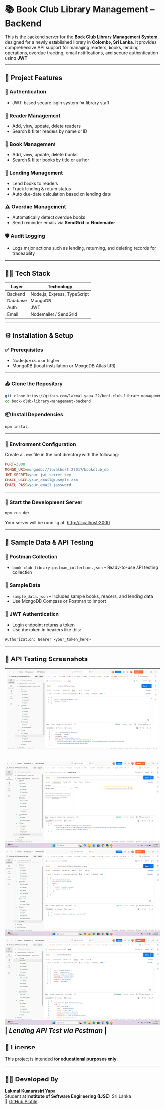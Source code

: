 # 📚 Book Club Library Management – Backend

This is the backend server for the **Book Club Library Management System**, designed for a newly established library in **Colombo, Sri Lanka**. It provides comprehensive API support for managing readers, books, lending operations, overdue tracking, email notifications, and secure authentication using **JWT**.

---

## 📌 Project Features

### 🔐 Authentication
- JWT-based secure login system for library staff

### 👤 Reader Management
- Add, view, update, delete readers  
- Search & filter readers by name or ID

### 📘 Book Management
- Add, view, update, delete books  
- Search & filter books by title or author

### 📖 Lending Management
- Lend books to readers  
- Track lending & return status  
- Auto due-date calculation based on lending date

### ⚠️ Overdue Management
- Automatically detect overdue books  
- Send reminder emails via **SendGrid** or **Nodemailer**

### 🛡️ Audit Logging
- Logs major actions such as lending, returning, and deleting records for traceability

---

## 🧑‍💻 Tech Stack

| Layer    | Technology                  |
|----------|-----------------------------|
| Backend  | Node.js, Express, TypeScript |
| Database | MongoDB                     |
| Auth     | JWT                         |
| Email    | Nodemailer / SendGrid       |

---

## ⚙️ Installation & Setup

### ✅ Prerequisites
- Node.js `v18.x` or higher  
- MongoDB (local installation or MongoDB Atlas URI)

---

### 📥 Clone the Repository

```bash
git clone https://github.com/lakmal-yapa-22/book-club-library-management-backend.git
cd book-club-library-management-backend
```

### 📦 Install Dependencies

```bash
npm install
```

---

### 🧪 Environment Configuration

Create a `.env` file in the root directory with the following:

```ini
PORT=3000
MONGO_URI=mongodb://localhost:27017/bookclub_db
JWT_SECRET=your_jwt_secret_key
EMAIL_USER=your_email@example.com
EMAIL_PASS=your_email_password
```

---

### 🚀 Start the Development Server

```bash
npm run dev
```

Your server will be running at: [http://localhost:3000](http://localhost:3000)

---

## 🔄 Sample Data & API Testing

### 📁 Postman Collection
- `book-club-library.postman_collection.json` – Ready-to-use API testing collection

### 📁 Sample Data
- `sample_data.json` – Includes sample books, readers, and lending data  
- Use MongoDB Compass or Postman to import

### 🔐 JWT Authentication
- Login endpoint returns a token  
- Use the token in headers like this:

```http
Authorization: Bearer <your_token_here>
```

---

## 📸 API Testing Screenshots

| ![Postman](src/postman/screenshort/Screenshot%202025-07-27%20181240.png) |
|:--:|


![Postman](src/postman/screenshort/Screenshot%202025-07-27%20181317.png)
![Postman](src/postman/screenshort/Screenshot%202025-07-27%20181629.png)
![Postman](src/postman/screenshort/Screenshot%202025-07-27%20181800.png)
| *Lending API Test via Postman* |
---

## 📝 License

This project is intended **for educational purposes only**.

---

## 👨‍💻 Developed By

**Lakmal Kumarasiri Yapa**  
Student at **Institute of Software Engineering (IJSE)**, Sri Lanka  
🔗 [GitHub Profile](https://github.com/lakmal-yapa-22)
